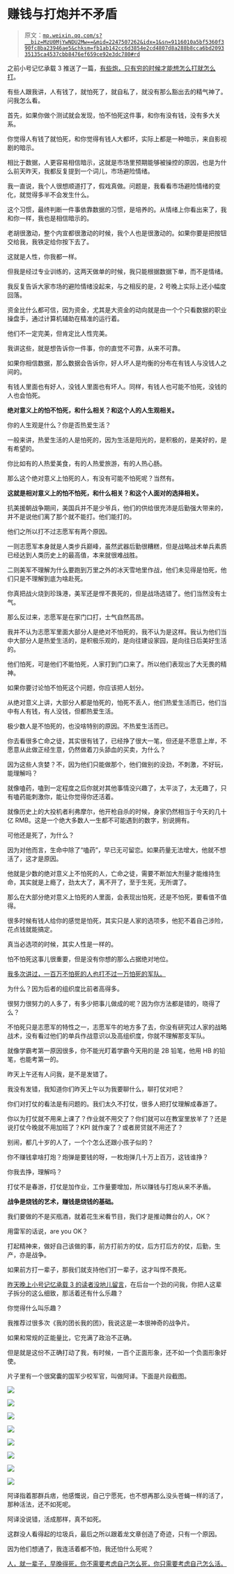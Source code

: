 # 赚钱与打炮并不矛盾

> 原文：[`mp.weixin.qq.com/s?__biz=MzU0MjYwNDU2Mw==&mid=2247507262&idx=1&sn=9116010a5bf5360f390fc8ba23946ae5&chksm=fb1ab142cc6d3854e2cd4807d8a288b8cca6bd209335135ca4537cbb8476ef659ce92e3dc780#rd`](http://mp.weixin.qq.com/s?__biz=MzU0MjYwNDU2Mw==&mid=2247507262&idx=1&sn=9116010a5bf5360f390fc8ba23946ae5&chksm=fb1ab142cc6d3854e2cd4807d8a288b8cca6bd209335135ca4537cbb8476ef659ce92e3dc780#rd)

之前小号记忆承载 3 推送了一篇，[有些炮，只有穷的时候才能想怎么打就怎么打](http://mp.weixin.qq.com/s?__biz=MzU3NDc5Nzc0NQ==&mid=2247519520&idx=1&sn=99f872ef854ab4c2303c57b94489f01e&chksm=fd2e2ffeca59a6e83e7f1da360377883b62e9444809c11284dd3b55d1c6d11a523e0d4146398&scene=21#wechat_redirect)。 

有些人跟我讲，人有钱了，就怕死了，就自私了，就没有那么豁出去的精气神了。问我怎么看。

首先，如果你做个测试就会发现，怕不怕死这件事，和你有没有钱，没有多大关系。 

你觉得人有钱了就怕死，和你觉得有钱人大都坏，实际上都是一种暗示，来自影视剧的暗示。 

相比于数据，人更容易相信暗示，这就是市场里预期能够被操控的原因，也是为什么前天昨天，我都反复提到一个词儿，市场避险情绪。 

我一直说，我个人很想顺道打了，假戏真做。问题是，我看看市场避险情绪的变化，就觉得多半不会发生什么。 

这个习惯，最终判断一件事依靠数据的习惯，是培养的。从情绪上你看出来了，我和你一样，我也是相信暗示的。 

老胡很激动，整个内宣都很激动的时候，我个人也是很激动的。如果你要是把按钮交给我，我铁定给你按下去了。

这就是人性，你我都一样。

但我是经过专业训练的，这两天做单的时候，我只能根据数据下单，而不是情绪。

我反复告诉大家市场的避险情绪没起来，与之相反的是，2 号晚上实际上还小幅度回落。

资金比什么都可信，因为资金，尤其是大资金的动向就是由一个个只看数据的职业操盘手，通过计算机辅助在精准的运行着。 

他们不一定完美，但肯定比人性完美。 

我讲这些，就是想告诉你一件事，你的直觉不可靠，从来不可靠。 

如果你相信数据，那么数据会告诉你，好人坏人是均衡的分布在有钱人与没钱人之间的。 

有钱人里面也有好人，没钱人里面也有坏人。同样，有钱人也可能不怕死，没钱的人也会怕死。

**绝对意义上的怕不怕死，和什么相关？和这个人的人生观相关。** 

你的人生观是什么？你是否热爱生活？ 

一般来讲，热爱生活的人是怕死的，因为生活是阳光的，是积极的，是美好的，是有希望的。 

你比如有的人热爱美食，有的人热爱旅游，有的人热心肠。 

那么这个绝对意义上怕死的人，有没有可能不怕死呢？当然有。 

**这就是相对意义上的怕不怕死，和什么相关？和这个人面对的选择相关。** 

抗美援朝战争期间，美国兵并不是少爷兵，他们的供给很充沛是后勤强大带来的，并不是说他们离了那个就不能打。他们能打的。 

他们之所以打不过志愿军有两个原因。

一则志愿军本身就是人类步兵巅峰，虽然武器后勤很糟糕，但是战略战术单兵素质已经达到人类历史上的最高值，本来就很难战胜。

二则美军不理解为什么要跑到万里之外的冰天雪地里作战，他们未见得是怕死，他们只是不理解到底为啥赴死。 

你真把战火烧到珍珠港，美军还是悍不畏死的，但是战场选错了。他们当然没有士气。 

那么反过来，志愿军是在家门口打，士气自然高昂。 

我并不认为志愿军里面大部分人是绝对不怕死的，我不认为是这样。我认为他们当中大部分人是热爱生活的，是积极乐观的，是向往建设家园，是向往日后美好生活的。 

他们怕死，可是他们不能怕死，人家打到门口来了。所以他们表现出了大无畏的精神。

如果你要讨论怕不怕死这个问题，你应该把人划分。

从绝对意义上讲，大部分人都是怕死的，怕死不丢人，他们热爱生活而已，他们当中有人有钱，有人没钱，但都热爱生活。

极少数人是不怕死的，也没啥特别的原因。不热爱生活而已。 

你去看很多亡命之徒，其实很有钱了，已经挣了很大一笔，但还是不愿意上岸，不愿意从此做正经生意，仍然做着刀头舔血的买卖，为什么？

因为这些人贪婪？不，因为他们只能做那个，他们做别的没劲，不刺激，不好玩，能理解吗？

就像嗑药，嗑到一定程度之后你就对其他事情没兴趣了，太平淡了，太无趣了，只有嗑药能刺激你，能让你觉得你还活着。 

就像历史上的大投机者利弗摩尔，他开枪自杀的时候，身家仍然相当于今天的几十亿 RMB。这是一个绝大多数人一生都不可能遇到的数字，别说拥有。

可他还是死了，为什么？

因为对他而言，生命中除了“嗑药”，早已无可留恋。如果药量无法增大，他就不想活了，这才是原因。

他就是少数的绝对意义上不怕死的人，亡命之徒，需要不断加大剂量才能维持生命，其实就是上瘾了，劲太大了，离不开了，至于生死，无所谓了。

那么在大部分绝对意义上怕死的人里面，会表现出怕死，还是不怕死，要看值不值得。 

很多时候有钱人给你的感觉是怕死，其实只是人家的选项多，他犯不着自己涉险，花点钱就能搞定。 

真当必选项的时候，其实人性是一样的。

怕不怕死这事儿很重要，但是没有你想的那么占据绝对地位。 

[我多次讲过，一百万不怕死的人也打不过一万怕死的军队。](http://mp.weixin.qq.com/s?__biz=MzU3NDc5Nzc0NQ==&mid=2247519539&idx=1&sn=da0e3d15504b5585a19cfc2c0ae6060b&chksm=fd2e2fedca59a6fbac513f1f6233abba0b4e1cd9f48adbe6265161175278a02e50bbe6bd59cd&scene=21#wechat_redirect) 

为什么？因为后者的组织度比前者高得多。

很努力很努力的人多了，有多少把事儿做成的呢？因为你方法都是错的，晓得了么？

不怕死只是志愿军的特性之一，志愿军牛的地方多了去，你没有研究过人家的战略战术，没有看过他们的单兵作战意识以及高组织度，你就不理解那支军队。 

就像学霸考第一原因很多，你不能光盯着学霸今天用的是 2B 铅笔，他用 HB 的铅笔，也能考第一的。 

昨天上午还有人问我，是不是发错了。

我没有发错，我知道你们昨天上午以为我要聊什么，聊打仗对吧？

你们对打仗的看法是有问题的。我们太久不打仗，很多人把打仗理解成春游了。 

你以为打仗就不用来上课了？作业就不用交了？你们就可以在教室里放羊了？还是说打仗今晚就不用加班了？KPI 就作废了？或者房贷就不用还了？

别闹，都几十岁的人了，一个个怎么还跟小孩子似的？

你不赚钱拿啥打炮？炮弹是要钱的呀，一枚炮弹几十万上百万，这钱谁挣？ 

你我去挣，理解吗？

打仗不是春游，打仗是加作业，工作量要增加，所以赚钱与打炮从来不矛盾。

**战争是烧钱的艺术，赚钱是烧钱的基础。** 

我们要做的不是买瓶酒，就着花生米看节目，我们才是推动舞台的人，OK？ 

用雷军的话说，are you OK？

打起精神来，做好自己该做的事，前方打前方的仗，后方打后方的仗，后勤，生产，亦是战争。

如果前方打一辈子，那我们就支持他们打一辈子，这才叫悍不畏死。

[昨天晚上小号记忆承载 3 的读者没地儿留言](http://mp.weixin.qq.com/s?__biz=MzU3NDc5Nzc0NQ==&mid=2247519539&idx=1&sn=da0e3d15504b5585a19cfc2c0ae6060b&chksm=fd2e2fedca59a6fbac513f1f6233abba0b4e1cd9f48adbe6265161175278a02e50bbe6bd59cd&scene=21#wechat_redirect)，在后台一个劲的问我，你把人这辈子拆分的这么细致，那活着还有什么乐趣？ 

你觉得什么叫乐趣？ 

我推荐过很多次《我的团长我的团》，我说这是一本很神奇的战争片。

如果和常规的正能量比，它充满了政治不正确。 

但是就是这份不正确打动了我，有时候，一百个正面形象，还不如一个负面形象好使。

片子里有一个很窝囊的国军少校军官，叫做阿译。下面是片段截图。 

![](img/3723ccc9737b7c1b06bac5091ef1b48d.png)

![](img/93cc9e9976193222e8602e8795272d49.png)

![](img/f549f3d98ca7731b3bb9af9866a40926.png)

![](img/8aa29ca85bf919fca7187143127e8779.png)

![](img/093e63fe354be3126ae02c118a908905.png)

![](img/3b77454abc2af88e2a53d3299b7c5f0d.png)

![](img/52462ab73c4f60221a1d2fa47804d49b.png)

![](img/81cada41515d609c25f9786d1bde026a.png)

阿译指着那群兵痞，他感慨说，自己宁愿死，也不想再那么没头苍蝇一样的活了，那种活法，还不如死呢。

阿译没说错，活成那样，真不如死。

这群没人看得起的垃圾兵，最后之所以跟着龙文章创造了奇迹，只有一个原因。 

因为他们想通了，我连活着都不怕，我还怕什么死呢？

[人，就一辈子，早晚得死，你不需要考虑自己怎么死，你只需要考虑自己怎么活。](http://mp.weixin.qq.com/s?__biz=MzU3NDc5Nzc0NQ==&mid=2247519539&idx=1&sn=da0e3d15504b5585a19cfc2c0ae6060b&chksm=fd2e2fedca59a6fbac513f1f6233abba0b4e1cd9f48adbe6265161175278a02e50bbe6bd59cd&scene=21#wechat_redirect)
